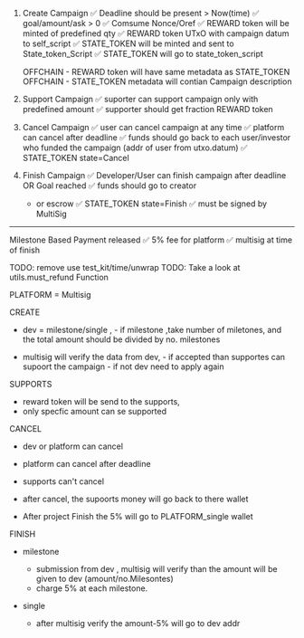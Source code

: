 1. Create Campaign
   ✅ Deadline should be present > Now(time)
   ✅ goal/amount/ask > 0
   ✅ Comsume Nonce/Oref
   ✅ REWARD token will be minted of predefined qty
   ✅ REWARD token UTxO with campaign datum to self_script
   ✅ STATE_TOKEN will be minted and sent to State_token_Script
   ✅ STATE_TOKEN will go to state_token_script

   OFFCHAIN - REWARD token will have same metadata as STATE_TOKEN
   OFFCHAIN - STATE_TOKEN metadata will contian Campaign description

2. Support Campaign
   ✅ suporter can support campaign only with predefined amount
   ✅ supporter should get fraction REWARD token

3. Cancel Campaign
   ✅ user can cancel campaign at any time
   ✅ platform can cancel after deadline
   ✅ funds should go back to each user/investor who funded the campaign (addr of user from utxo.datum)
   ✅ STATE_TOKEN state=Cancel

4. Finish Campaign
   ✅ Developer/User can finish campaign after deadline OR Goal reached
   ✅ funds should go to creator
   - or escrow
     ✅ STATE_TOKEN state=Finish
     ✅ must be signed by MultiSig

---

Milestone Based Payment released
✅ 5% fee for platform
✅ multisig at time of finish

TODO: remove use test_kit/time/unwrap
TODO: Take a look at utils.must_refund Function

PLATFORM = Multisig

CREATE

- dev = milestone/single , - if milestone ,take number of miletones, and the total amount should be divided by no. milestones

- multisig will verify the data from dev, - if accepted than supportes can supoort the campaign - if not dev need to apply again

SUPPORTS

- reward token will be send to the supports,
- only specfic amount can se supported

CANCEL

- dev or platform can cancel
- platform can cancel after deadline
- supports can't cancel
- after cancel, the supoorts money will go back to there wallet

- After project Finish the 5% will go to PLATFORM_single wallet

FINISH

- milestone

  - submission from dev , multisig will verify than the amount will be given to dev (amount/no.Milesontes)
  - charge 5% at each milestone.

- single
  - after multisig verify the amount-5% will go to dev addr
